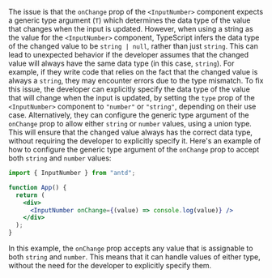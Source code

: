 The issue is that the `onChange` prop of the `<InputNumber>` component expects a generic type argument (`T`) which determines the data type of the value that changes when the input is updated.
However, when using a string as the value for the `<InputNumber>` component, TypeScript infers the data type of the changed value to be `string | null`, rather than just `string`.
This can lead to unexpected behavior if the developer assumes that the changed value will always have the same data type (in this case, `string`). For example, if they write code that relies on the fact that the changed value is always a `string`, they may encounter errors due to the type mismatch.
To fix this issue, the developer can explicitly specify the data type of the value that will change when the input is updated, by setting the `type` prop of the `<InputNumber>` component to `"number"` or `"string"`, depending on their use case.
Alternatively, they can configure the generic type argument of the `onChange` prop to allow either `string` or `number` values, using a union type. This will ensure that the changed value always has the correct data type, without requiring the developer to explicitly specify it.
Here's an example of how to configure the generic type argument of the `onChange` prop to accept both `string` and `number` values:

```jsx
import { InputNumber } from "antd";

function App() {
  return (
    <div>
      <InputNumber onChange={(value) => console.log(value)} />
    </div>
  );
}
```

In this example, the `onChange` prop accepts any value that is assignable to both `string` and `number`. This means that it can handle values of either type, without the need for the developer to explicitly specify them.
